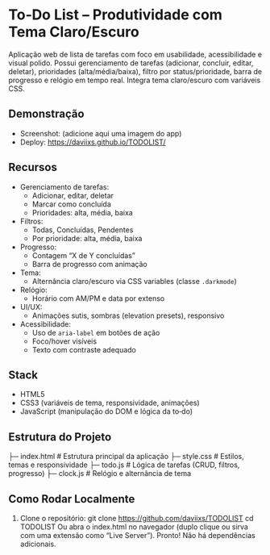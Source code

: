 # To‑Do List – Produtividade com Tema Claro/Escuro

Aplicação web de lista de tarefas com foco em usabilidade, acessibilidade e visual polido. Possui gerenciamento de tarefas (adicionar, concluir, editar, deletar), prioridades (alta/média/baixa), filtro por status/prioridade, barra de progresso e relógio em tempo real. Integra tema claro/escuro com variáveis CSS.

## Demonstração

- Screenshot: (adicione aqui uma imagem do app)
- Deploy: https://daviixs.github.io/TODOLIST/

## Recursos

- Gerenciamento de tarefas:
  - Adicionar, editar, deletar
  - Marcar como concluída
  - Prioridades: alta, média, baixa
- Filtros:
  - Todas, Concluídas, Pendentes
  - Por prioridade: alta, média, baixa
- Progresso:
  - Contagem “X de Y concluídas”
  - Barra de progresso com animação
- Tema:
  - Alternância claro/escuro via CSS variables (classe `.darkmode`)
- Relógio:
  - Horário com AM/PM e data por extenso
- UI/UX:
  - Animações sutis, sombras (elevation presets), responsivo
- Acessibilidade:
  - Uso de `aria-label` em botões de ação
  - Foco/hover visíveis
  - Texto com contraste adequado

## Stack
- HTML5
- CSS3 (variáveis de tema, responsividade, animações)
- JavaScript (manipulação do DOM e lógica da to‑do)

## Estrutura do Projeto
├─ index.html # Estrutura principal da aplicação
├─ style.css # Estilos, temas e responsividade
├─ todo.js # Lógica de tarefas (CRUD, filtros, progresso)
├─ clock.js # Relógio e alternância de tema

## Como Rodar Localmente

1. Clone o repositório:
   git clone https://github.com/daviixs/TODOLIST
   cd TODOLIST
Ou abra o index.html no navegador (duplo clique ou sirva com uma extensão como “Live Server”).
Pronto! Não há dependências adicionais.
